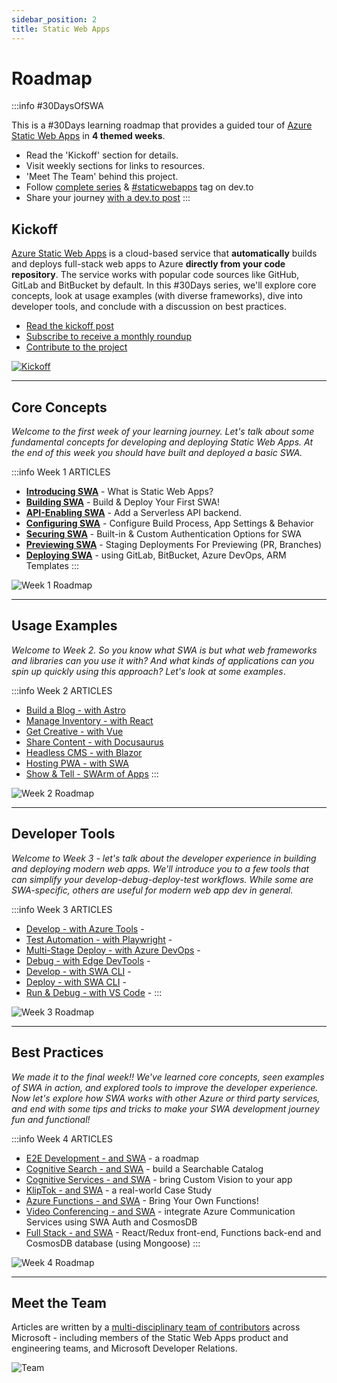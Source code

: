 ```yaml
---
sidebar_position: 2
title: Static Web Apps
---
```


# Roadmap

:::info #30DaysOfSWA

This is a #30Days learning roadmap that provides a guided tour of [Azure Static Web Apps](https://docs.microsoft.com/en-us/azure/static-web-apps/overview?WT.mc_id=30daysofswa-61155-cxall) in **4 themed weeks**. 
 * Read the 'Kickoff' section for details.
 * Visit weekly sections for links to resources. 
 * 'Meet The Team' behind this project.
 * Follow [complete series](https://dev.to/nitya/series/17901) & [#staticwebapps](https://dev.to/t/staticwebapps) tag on dev.to
 * Share your journey [with a dev.to post](https://dev.to/new/staticwebapps)
:::

## Kickoff 

[Azure Static Web Apps](https://docs.microsoft.com/en-us/azure/static-web-apps/overview?WT.mc_id=30daysofswa-61155-cxall) is a cloud-based service that **automatically** builds and deploys full-stack web apps to Azure **directly from your code repository**. The service works with popular code sources like GitHub, GitLab and BitBucket by default. In this #30Days series, we'll explore core concepts, look at usage examples (with diverse frameworks), dive into developer tools, and conclude with a discussion on best practices.

* [Read the kickoff post](https://www.azurestaticwebapps.dev/blog/kickoff)
* [Subscribe to receive a monthly roundup](https://www.azurestaticwebapps.dev/blog/rss.xml)
* [Contribute to the project](https://www.azurestaticwebapps.dev/showcase)

[![Kickoff](https://www.azurestaticwebapps.dev/assets/images/01-swa-overview-41d0e428dab8a7da10950b590d54c886.png)](https://www.azurestaticwebapps.dev/blog/kickoff)

---

## Core Concepts 

_Welcome to the first week of your learning journey. Let's talk about some fundamental concepts for developing and deploying Static Web Apps. At the end of this week you should have built and deployed a basic SWA._


:::info Week 1 ARTICLES
 * [**Introducing SWA**](https://www.azurestaticwebapps.dev/blog/introducing-swa)  - What is Static Web Apps?
 * [**Building SWA**](https://www.azurestaticwebapps.dev/blog/building-swa)  - Build & Deploy Your First SWA!
 * [**API-Enabling SWA**](https://www.azurestaticwebapps.dev/blog/api-enabling-swa) - Add a Serverless API backend.
 * [**Configuring SWA**](https://www.azurestaticwebapps.dev/blog/configuring-swa) - Configure Build Process, App Settings & Behavior
 * [**Securing SWA**](https://www.azurestaticwebapps.dev/blog/securing-swa) - Built-in & Custom Authentication Options for SWA
 * [**Previewing SWA**](https://www.azurestaticwebapps.dev/blog/previewing-swa) - Staging Deployments For Previewing (PR, Branches)
 * [**Deploying SWA**](https://www.azurestaticwebapps.dev/blog/deploying-swa) - using GitLab, BitBucket, Azure DevOps, ARM Templates
:::

![Week 1 Roadmap](https://www.azurestaticwebapps.dev/assets/images/week1-roadmap-7f10986393cc2e96edea4819c3bf9d72.png)


---

## Usage Examples 

_Welcome to Week 2. So you know what SWA is but what web frameworks and libraries can you use it with? And what kinds of applications can you spin up quickly using this approach? Let's look at some examples_.

:::info Week 2 ARTICLES
 * [Build a Blog - with Astro](https://www.azurestaticwebapps.dev/blog/build-with-astro) 
 * [Manage Inventory - with React](https://www.azurestaticwebapps.dev/blog/build-with-react) 
 * [Get Creative - with Vue](https://www.azurestaticwebapps.dev/blog/build-with-vuejs) 
 * [Share Content - with Docusaurus](https://www.azurestaticwebapps.dev/blog/build-with-docusaurus) 
 * [Headless CMS - with Blazor](https://www.azurestaticwebapps.dev/blog/build-with-blazor) 
 * [Hosting PWA - with SWA](https://www.azurestaticwebapps.dev/blog/pwa-on-swa) 
 * [Show & Tell - SWArm of Apps](https://www.azurestaticwebapps.dev/blog/show-and-tell) 
:::

![Week 2 Roadmap](https://www.azurestaticwebapps.dev/assets/images/week2-roadmap-aa8766edf791b4ed83fa999f74497b9b.png)

---

## Developer Tools

_Welcome to Week 3 - let's talk about the developer experience in building and deploying modern web apps. We'll introduce you to a few tools that can simplify your develop-debug-deploy-test workflows. While some are SWA-specific, others are useful for modern web app dev in general._

:::info Week 3 ARTICLES
 * [Develop - with Azure Tools](https://www.azurestaticwebapps.dev/blog/devtools-azure) - 
 * [Test Automation - with Playwright](https://www.azurestaticwebapps.dev/blog/devtools-playwright) - 
 * [Multi-Stage Deploy - with Azure DevOps](https://www.azurestaticwebapps.dev/blog/devtools-ado) - 
 * [Debug - with Edge DevTools](https://www.azurestaticwebapps.dev/blog/devtools-msedge) - 
 * [Develop - with SWA CLI](https://www.azurestaticwebapps.dev/blog/devtools-swacli-develop) - 
 * [Deploy - with SWA CLI](https://www.azurestaticwebapps.dev/blog/devtools-swacli-deploy) - 
 * [Run & Debug - with VS Code](https://www.azurestaticwebapps.dev/blog/devtools-vscode) - 
:::

![Week 3 Roadmap](https://www.azurestaticwebapps.dev/assets/images/week3-roadmap-75060ba5a95b7914046572100b6effdd.png)

---

## Best Practices

_We made it to the final week!! We've learned core concepts, seen examples of SWA in action, and explored tools to improve the developer experience. Now let's explore how SWA works with other Azure or third party services, and end with some tips and tricks to make your SWA development journey fun and functional!_

:::info Week 4 ARTICLES
 * [E2E Development - and SWA](https://www.azurestaticwebapps.dev/blog/practices-e2e) - a roadmap
 * [Cognitive Search - and SWA](https://www.azurestaticwebapps.dev/blog/practices-cognitive-search) - build a Searchable Catalog
 * [Cognitive Services - and SWA](https://www.azurestaticwebapps.dev/blog/practices-cognitive-services) - bring Custom Vision to your app
 * [KlipTok - and SWA](https://www.azurestaticwebapps.dev/blog/practices-case-study) - a real-world Case Study
 * [Azure Functions - and SWA](https://www.azurestaticwebapps.dev/blog/practices-byo-functions) - Bring Your Own Functions!
 * [Video Conferencing - and SWA](https://www.azurestaticwebapps.dev/blog/practices-cosmosdb) - integrate Azure Communication Services using SWA Auth and CosmosDB
 * [Full Stack - and SWA](https://www.azurestaticwebapps.dev/blog/practices-full-stack-react) - React/Redux front-end, Functions back-end and CosmosDB database (using Mongoose)
:::

![Week 4 Roadmap](https://www.azurestaticwebapps.dev/assets/images/week4-roadmap-ae23c6e2ecc1467720771a4ee45d9cea.png)


---

## Meet the Team

Articles are written by a [multi-disciplinary team of contributors](https://www.azurestaticwebapps.dev/blog/kickoff#meet-the-authors) across Microsoft - including members of the Static Web Apps product and engineering teams, and Microsoft Developer Relations.


![Team](https://www.azurestaticwebapps.dev/assets/images/29-banner-f6f3b90d34599985f7da49221471144a.png)

